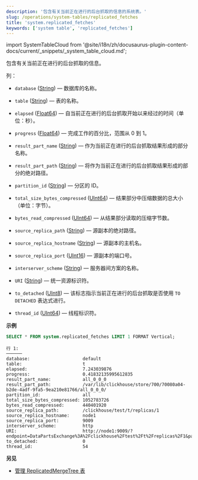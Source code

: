 ```yaml
---
description: '包含有关当前正在进行的后台抓取的信息的系统表。'
slug: /operations/system-tables/replicated_fetches
title: 'system.replicated_fetches'
keywords: ['system table', 'replicated_fetches']
---
```

import SystemTableCloud from '@site/i18n/zh/docusaurus-plugin-content-docs/current/_snippets/_system_table_cloud.md';

<SystemTableCloud/>

包含有关当前正在进行的后台抓取的信息。

列：

- `database` ([String](../../sql-reference/data-types/string.md)) — 数据库的名称。

- `table` ([String](../../sql-reference/data-types/string.md)) — 表的名称。

- `elapsed` ([Float64](../../sql-reference/data-types/float.md)) — 自当前正在进行的后台抓取开始以来经过的时间（单位：秒）。

- `progress` ([Float64](../../sql-reference/data-types/float.md)) — 完成工作的百分比，范围从 0 到 1。

- `result_part_name` ([String](../../sql-reference/data-types/string.md)) — 作为当前正在进行的后台抓取结果形成的部分名称。

- `result_part_path` ([String](../../sql-reference/data-types/string.md)) — 将作为当前正在进行的后台抓取结果形成的部分的绝对路径。

- `partition_id` ([String](../../sql-reference/data-types/string.md)) — 分区的 ID。

- `total_size_bytes_compressed` ([UInt64](../../sql-reference/data-types/int-uint.md)) — 结果部分中压缩数据的总大小（单位：字节）。

- `bytes_read_compressed` ([UInt64](../../sql-reference/data-types/int-uint.md)) — 从结果部分读取的压缩字节数。

- `source_replica_path` ([String](../../sql-reference/data-types/string.md)) — 源副本的绝对路径。

- `source_replica_hostname` ([String](../../sql-reference/data-types/string.md)) — 源副本的主机名。

- `source_replica_port` ([UInt16](../../sql-reference/data-types/int-uint.md)) — 源副本的端口号。

- `interserver_scheme` ([String](../../sql-reference/data-types/string.md)) — 服务器间方案的名称。

- `URI` ([String](../../sql-reference/data-types/string.md)) — 统一资源标识符。

- `to_detached` ([UInt8](../../sql-reference/data-types/int-uint.md)) — 该标志指示当前正在进行的后台抓取是否使用 `TO DETACHED` 表达式进行。

- `thread_id` ([UInt64](../../sql-reference/data-types/int-uint.md)) — 线程标识符。

**示例**

``` sql
SELECT * FROM system.replicated_fetches LIMIT 1 FORMAT Vertical;
```

``` text
行 1:
──────
database:                    default
table:                       t
elapsed:                     7.243039876
progress:                    0.41832135995612835
result_part_name:            all_0_0_0
result_part_path:            /var/lib/clickhouse/store/700/70080a04-b2de-4adf-9fa5-9ea210e81766/all_0_0_0/
partition_id:                all
total_size_bytes_compressed: 1052783726
bytes_read_compressed:       440401920
source_replica_path:         /clickhouse/test/t/replicas/1
source_replica_hostname:     node1
source_replica_port:         9009
interserver_scheme:          http
URI:                         http://node1:9009/?endpoint=DataPartsExchange%3A%2Fclickhouse%2Ftest%2Ft%2Freplicas%2F1&part=all_0_0_0&client_protocol_version=4&compress=false
to_detached:                 0
thread_id:                   54
```

**另见**

- [管理 ReplicatedMergeTree 表](../../sql-reference/statements/system.md/#managing-replicatedmergetree-tables)
